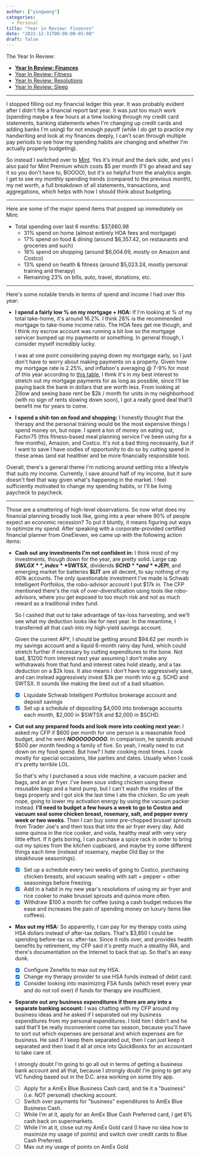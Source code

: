 ```yaml
---
author: ["yingwang"]
categories:
  - Personal
title: "Year in Review: Finances"
date: "2022-12-31T00:00:00-05:00"
draft: false
---
```


The Year In Review:

- [**Year In Review: Finances**](/posts/2022/12/31/year_in_review_finances)
- [Year In Review: Fitness](/posts/2022/12/31/year_in_review_fitness)
- [Year In Review: Resolutions](/posts/2022/12/31/year_in_review_resolutions)
- [Year In Review: Sleep](/posts/2022/12/31/year_in_review_sleep)

__________

I stopped filling out my financial ledger this year. It was probably evident
after I didn't file a financial report last year. It was just too much work
(spending maybe a few hours at a time looking through my credit card statements,
banking statements when I'm changing up credit cards and adding banks I'm using)
for not enough payoff (while I do get to practice my handwriting and look at my
finances deeply, I can't scan through multiple pay periods to see how my
spending habits are changing and whether I'm actually properly budgeting).

So instead I switched over to [Mint](https://mint.com). Yes it's Intuit and the
dark side, and yes I also paid for Mint Premium which costs $5 per month (I'll
go ahead and say it so you don't have to, BOOOO), but it's *so* helpful from the
analytics angle. I get to see my monthly spending trends (compared to the
previous month), my net worth, a full breakdown of all statements, transactions,
and aggregations, which helps with how I should think about budgeting.

__________

Here are some of the major spend items that popped up immediately on Mint:

- Total spending over last 6 months: $37,660.98
  - 31% spend on home (almost entirely HOA fees and mortgage)
  - 17% spend on food & dining (around $6,357.42, on restaurants and groceries
    and such)
  - 16% spend on shopping (around $6,004.69, mostly on Amazon and Costco)
  - 13% spend on health & fitness (around $5,023.24, mostly personal training
    and therapy)
  - Remaining 23% on bills, auto, travel, donations, etc.

__________

Here's some notable trends in terms of spend and income I had over this year:

- **I spend a fairly low % on my mortgage + HOA:**  If I'm looking at % of my
  total take-home, it's around 16.2%. I think 28% is the recommended mortgage to
  take-home income ratio. The HOA fees get me though, and I think my escrow
  account was running a bit low so the mortgage servicer bumped up my payments
  or something. In general though, I consider myself incredibly lucky.

  I was at one point considering paying down my mortgage early, so I just don't
  have to worry about making payments on a property. Given how my mortgage rate
  is 2.25%, and inflation's averaging @ 7-9% for most of this year according to
  [this table](https://www.calculator.net/inflation-calculator.html), I think
  it's in my best interest to stretch out my mortgage payments for as long as
  possible, since I'll be paying back the bank in dollars that are worth less.
  From looking at Zillow and seeing base rent be $2k / month for units in my
  neighborhood (with no sign of rents slowing down soon), I got a really good
  deal that'll benefit me for years to come.

- **I spend a shit-ton on food and shopping:** I honestly thought that the
  therapy and the personal training would be the most expensive things I spend
  money on, but nope. I spent a ton of money on eating out, Factor75 (this
  fitness-based meal planning service I've been using for a few months), Amazon,
  and Costco. It's not a bad thing necessarily, but if I want to save I have
  oodles of opportunity to do so by cutting spend in these areas (and eat
  healthier and be more financially responsible too).

Overall, there's a general theme I'm noticing around settling into a lifestyle
that suits my income. Currently, I save around half of my income, but it sure
doesn't feel that way given what's happening in the market. I feel sufficiently
motivated to change my spending habits, or I'll be living paycheck to paycheck.

__________

Those are a smattering of high-level observations. So now what does my financial
planning broadly look like, going into a year where 90% of people expect an
economic recession? To put it bluntly, it means figuring out ways to optimize my
spend. After speaking with a corporate-provided certified financial planner from
OneEleven, we came up with the following action items:

- **Cash out any investments I'm not confident in:** I think most of my
  investments, though down for the year, are pretty solid. Large cap **$SWLGX**,
  index **$SWTSX**, dividends **$SCHD** and **$JEPI**, and emerging market for
  batteries **$LIT** are all decent, to say nothing of my 401k accounts. The
  only questionable investment I've made is Schwab Intelligent Portfolios, the
  robo-advisor account I put $17k in. The CFP mentioned there's the risk of
  over-diversification using tools like robo-advisors, where you get exposed to
  too much risk and not as much reward as a traditional index fund.

  So I cashed that out to take advantage of tax-loss harvesting, and we'll see
  what my deduction looks like for next year. In the meantime, I transferred all
  that cash into my high-yield savings account.

  Given the current APY, I should be getting around $94.62 per month in my
  savings account and a liquid 6-month rainy day fund, which could stretch
  further if necessary by cutting expenditures to the bone. Not bad, $1200 from
  interest next year assuming I don't make any withdrawals from that fund and
  interest rates hold steady, and a tax deduction on a $2k loss. It also means I
  don't have to aggressively save, and can instead aggressively invest $3k per
  month into e.g. SCHD and SWTSX. It sounds like making the best out of a bad
  situation.

  - [x] Liquidate Schwab Intelligent Portfolios brokerage account and deposit
    savings
  - [x] Set up a schedule of depositing $4,000 into brokerage accounts each
    month, $2,000 in $SWTSX and $2,000 in $SCHD.

- **Cut out any prepared foods and look more into cooking next year:** I asked
  my CFP if $600 per month for one person is a reasonable food budget, and he
  went ***NOOOOOOOOO***. In comparison, he spends around $500 per month feeding
  a family of five. So yeah, I really need to cut down on my food spend. But
  how? I *hate* cooking most times. I cook mostly for special occasions, like
  parties and dates. Usually when I cook it's pretty terrible LOL.

  So that's why I purchased a sous vide machine, a vacuum packer and bags, and
  an air fryer. I've been sous viding chicken using these resusable bags and a
  hand pump, but I can't wash the insides of the bags properly and I got sick
  the last time I ate the chicken. So um yeah nope, going to lower my activation
  energy by using the vacuum packer instead. **I'll need to budget a few hours a
  week to go to Costco and vacuum seal some chicken breast, rosemary, salt, and
  pepper every week or two weeks**. Then I can buy some pre-chopped brussel
  sprouts from Trader Joe's and then toss that into the air fryer every day. Add
  some quinoa in the rice cooker, and voila, healthy meal with very very little
  effort. If it gets boring, I can purchase a spice rack in order to bring out
  my spices from the kitchen cupboard, and maybe try some different things each
  time (instead of rosemary, maybe Old Bay or the steakhouse seasonings).

  - [x] Set up a schedule every two weeks of going to Costco, purchasing chicken
    breasts, and vacuum sealing with salt + pepper + other seasonings before
    freezing.
  - [x] Add in a habit in my new year's resolutions of using my air fryer and
    rice cooker to make brussel sprouts and quinoa more often.
  - [x] Withdraw $100 a month for coffee (using a cash budget reduces the ease
    and increases the pain of spending money on luxury items like coffees).

- **Max out my HSA:** So apparently, I can pay for my therapy costs using HSA
  dollars instead of after-tax dollars. That's $3,850 I could be spending
  before-tax vs. after-tax. Since it rolls over, and provides health benefits by
  retirement, my CFP said it's pretty much a stealthy IRA, and there's
  documentation on the Internet to back that up. So that's an easy dunk.

  - [x] Configure Zenefits to max out my HSA.
  - [x] Change my therapy provider to use HSA funds instead of debit card.
  - [x] Consider looking into maximizing FSA funds (which reset every year and
    do not roll over) if funds for therapy are insufficient.

- **Separate out any business expenditures if there are any into a separate
  banking account:** I was chatting with my CFP around my business ideas and he
  asked if I separated out my business expenditures from my personal
  expenditures. I told him I didn't and he said that'll be really inconvenient
  come tax season, because you'll have to sort out which expenses are personal
  and which expenses are for business. He said if I keep them separated out,
  then I can just keep it separated and then load it all at once into
  QuickBooks for an accountant to take care of.

  I strongly doubt I'm going to go all out in terms of getting a business bank
  account and all that, because I strongly doubt I'm going to get any VC funding
  based out in the D.C. area working on some tiny app.

  - [ ] Apply for a AmEx Blue Business Cash card, and tie it a "business" (i.e.
    NOT personal) checking account.
  - [ ] Switch over payments for "business" expenditures to AmEx Blue Business
    Cash.
  - [ ] While I'm at it, apply for an AmEx Blue Cash Preferred card, I get 6%
    cash back on supermarkets.
  - [ ] While I'm at it, close out my AmEx Gold card (I have no idea how to
    maximize my usage of points) and switch over credit cards to Blue Cash
    Preferred.
  - [ ] Max out my usage of points on AmEx Gold
